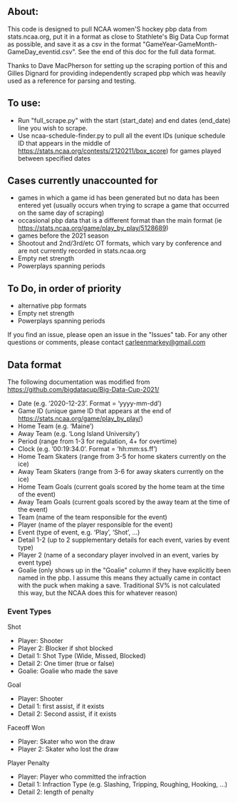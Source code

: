 ## About:
This code is designed to pull NCAA women'S hockey pbp data from stats.ncaa.org, put it
in a format as close to Stathlete's Big Data Cup format as possible, and save it as a csv in the format
"GameYear-GameMonth-GameDay_eventid.csv". See the end of this doc for the full data format.

Thanks to Dave MacPherson for setting up the scraping portion of this and Gilles Dignard for providing independently scraped pbp which was heavily used as a reference for parsing and testing.

## To use:
- Run "full_scrape.py" with the start (start_date) and end dates (end_date) line you wish to scrape.
- Use ncaa-schedule-finder.py to pull all the event IDs (unique schedule ID that appears in the middle
of https://stats.ncaa.org/contests/2120211/box_score) for games played between specified dates

## Cases currently unaccounted for
- games in which a game id has been generated but no data has been entered yet (usually occurs when trying to
scrape a game that occurred on the same day of scraping)
- occasional pbp data that is a different format than the main format (ie https://stats.ncaa.org/game/play_by_play/5128689)
- games before the 2021 season
- Shootout and 2nd/3rd/etc OT formats, which vary by conference and are not currently recorded in stats.ncaa.org
- Empty net strength
- Powerplays spanning periods

## To Do, in order of priority
- alternative pbp formats
- Empty net strength
- Powerplays spanning periods

If you find an issue, please open an issue in the "Issues" tab. For any other questions or comments,
please contact carleenmarkey@gmail.com

## Data format
The following documentation was modified from https://github.com/bigdatacup/Big-Data-Cup-2021/

- Date (e.g. ‘2020-12-23’. Format = ‘yyyy-mm-dd’)
- Game ID (unique game ID that appears at the end of https://stats.ncaa.org/game/play_by_play/)
- Home Team (e.g. ‘Maine’)
- Away Team (e.g. ‘Long Island University’)
- Period (range from 1-3 for regulation, 4+ for overtime)
- Clock (e.g. ‘00:19:34.0’. Format = ‘hh:mm:ss.ff’)
- Home Team Skaters (range from 3-5 for home skaters currently on the ice)
- Away Team Skaters (range from 3-6 for away skaters currently on the ice)
- Home Team Goals (current goals scored by the home team at the time of the event)
- Away Team Goals (current goals scored by the away team at the time of the event)
- Team (name of the team responsible for the event)
- Player (name of the player responsible for the event)
- Event (type of event, e.g. ‘Play’, ‘Shot’, …)
- Detail 1-2 (up to 2 supplementary details for each event, varies by event type)
- Player 2 (name of a secondary player involved in an event, varies by event type)
- Goalie (only shows up in the "Goalie" column if they have explicitly been named in the pbp. I assume this means they actually came in contact with the puck when making a save. Traditional SV% is not calculated this way, but the NCAA does this for whatever reason)

### Event Types
Shot
- Player: Shooter
- Player 2: Blocker if shot blocked
- Detail 1: Shot Type (Wide, Missed, Blocked)
- Detail 2: One timer (true or false)
- Goalie: Goalie who made the save

Goal
- Player: Shooter
- Detail 1: first assist, if it exists
- Detail 2: Second assist, if it exists

Faceoff Won
- Player: Skater who won the draw
- Player 2: Skater who lost the draw

Player Penalty
- Player: Player who committed the infraction
- Detail 1: Infraction Type (e.g. Slashing, Tripping, Roughing, Hooking, ...)
- Detail 2: length of penalty

